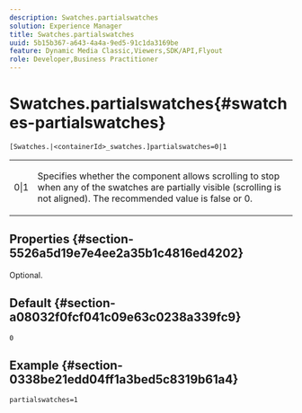 ```yaml
---
description: Swatches.partialswatches
solution: Experience Manager
title: Swatches.partialswatches
uuid: 5b15b367-a643-4a4a-9ed5-91c1da3169be
feature: Dynamic Media Classic,Viewers,SDK/API,Flyout
role: Developer,Business Practitioner
---
```


# Swatches.partialswatches{#swatches-partialswatches}

 `[Swatches.|<containerId>_swatches.]partialswatches=0|1`

<table id="table_4B8CEC134277403A840A050BD8C8CE2B"> 
 <tbody> 
  <tr> 
   <td> <p> <span class="codeph"> 0|1</span> </p> </td> 
   <td> <p> Specifies whether the component allows scrolling to stop when any of the swatches are partially visible (scrolling is not aligned). The recommended value is <span class="codeph"> false</span> or <span class="codeph"> 0</span>. </p> </td> 
  </tr> 
 </tbody> 
</table>

## Properties {#section-5526a5d19e7e4ee2a35b1c4816ed4202}

Optional.

## Default {#section-a08032f0fcf041c09e63c0238a339fc9}

`0`

## Example {#section-0338be21edd04ff1a3bed5c8319b61a4}

`partialswatches=1` 
